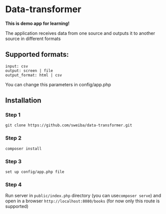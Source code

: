 # Data-transformer
**This is demo app for learning!**

The application receives data from one source and outputs it to another source in different formats 

## Supported formats:
    input: csv
    output: screen | file
    output_format: html | csv
You can change this parameters in config/app.php

## Installation
### Step 1
    git clone https://github.com/sweiba/data-transformer.git
### Step 2
    composer install
### Step 3
    set up config/app.php file
   
### Step 4
Run server in `public/index.php` directory (you can use`composer serve`) and open in a browser `http://localhost:8080/books` (for now only this route is supported)

